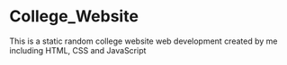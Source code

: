 # College_Website
This is a static random college website web development created by me including HTML, CSS and JavaScript
